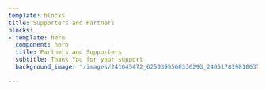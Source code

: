 ```yaml
---
template: blocks
title: Supporters and Partners
blocks:
- template: hero
  component: hero
  title: Partners and Supporters
  subtitle: Thank You for your support
  background_image: "/images/241045472_6250395568336293_2405178198106378836_n.jpg"

---
```


